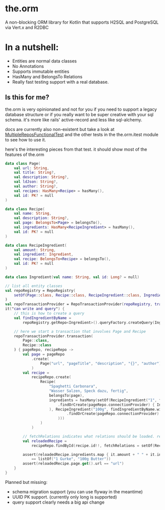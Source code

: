 # the.orm

A non-blocking ORM library for Kotlin that supports H2SQL and PostgreSQL via Vert.x and R2DBC

# In a nutshell:
* Entities are normal data classes
* No Annotations
* Supports immutable entities
* HasMany and BelongsTo Relations
* Really fast testing support with a real database.

## Is this for me?

the.orm is very opinionated and not for you if you
need to support a legacy database structure or if you really want to be super creative with your sql schema.
it's more like rails' active-record and less like sql-alchemy.


docs are currently also non-existent but take a look at [MultipleReposFunctionalTest](the.orm.itest/src/test/kotlin/io/the/orm/test/functional/MultipleReposFunctionalTest.kt)
and the other tests in the the.orm.itest module to see how to use it.

here's the interesting pieces from that test. it should show most of the features of the.orm
```kotlin
data class Page(
    val url: String,
    val title: String?,
    val description: String?,
    val ldJson: String?,
    val author: String?,
    val recipes: HasMany<Recipe> = hasMany(),
    val id: PK? = null
)

data class Recipe(
    val name: String,
    val description: String?,
    val page: BelongsTo<Page> = belongsTo(),
    val ingredients: HasMany<RecipeIngredient> = hasMany(),
    val id: PK? = null
)

data class RecipeIngredient(
    val amount: String,
    val ingredient: Ingredient,
    val recipe: BelongsTo<Recipe> = belongsTo(),
    val id: PK? = null
)

data class Ingredient(val name: String, val id: Long? = null)

// list all entity classes
val repoRegistry = RepoRegistry(
    setOf(Page::class, Recipe::class, RecipeIngredient::class, Ingredient::class)
)
val repoTransactionProvider = RepoTransactionProvider(repoRegistry, transactionProvider)
it("can write and query") {
    // this is how to create a query
    val findIngredientByName =
        repoRegistry.getRepo<Ingredient>().queryFactory.createQuery(Ingredient::name.isEqualTo())

    // here we start a transaction that involves Page and Recipe
    repoTransactionProvider.transaction(
        Page::class,
        Recipe::class
    ) { pageRepo, recipeRepo ->
        val page = pageRepo
            .create(
                Page("url", "pageTitle", "description", "{}", "author")
            )
        val recipe =
            recipeRepo.create(
                Recipe(
                    "Spaghetti Carbonara",
                    "Wasser Salzen, Speck dazu, fertig",
                    belongsTo(page),
                    ingredients = hasMany(setOf(RecipeIngredient("1", findIngredientByName.with("Gurke")
                        .findOrCreate(pageRepo.connectionProvider) { Ingredient("Gurke") }
                    ), RecipeIngredient("100g", findIngredientByName.with("Butter")
                            .findOrCreate(pageRepo.connectionProvider) { Ingredient("Butter") }
                        )))
                )
            )

        // fetchRelations indicates what relations should be loaded. relations are never loaded lazy
        val reloadedRecipe =
            recipeRepo.findById(recipe.id!!, fetchRelations = setOf(Recipe::ingredients, Recipe::page))

        assert(reloadedRecipe.ingredients.map { it.amount + " " + it.ingredient.name }
            == listOf("1 Gurke", "100g Butter"))
        assert(reloadedRecipe.page.get().url == "url")
    }
}

```

Planned but missing:
* schema migration support (you can use flyway in the meantime)
* UUID PK support. (currently only long is supported)
* query support clearly needs a big api change
